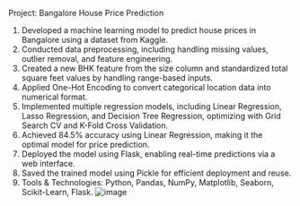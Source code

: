 Project: Bangalore House Price Prediction

1. Developed a machine learning model to predict house prices in Bangalore using a dataset from Kaggle.
2. Conducted data preprocessing, including handling missing values, outlier removal, and feature engineering.
3. Created a new BHK feature from the size column and standardized total square feet values by handling range-based inputs.
4. Applied One-Hot Encoding to convert categorical location data into numerical format.
5. Implemented multiple regression models, including Linear Regression, Lasso Regression, and Decision Tree Regression, optimizing with Grid Search CV and K-Fold Cross Validation.
6. Achieved 84.5% accuracy using Linear Regression, making it the optimal model for price prediction.
7. Deployed the model using Flask, enabling real-time predictions via a web interface.
8. Saved the trained model using Pickle for efficient deployment and reuse.
9. Tools & Technologies: Python, Pandas, NumPy, Matplotlib, Seaborn, Scikit-Learn, Flask.
![image](https://github.com/user-attachments/assets/f85c01c5-971e-48bd-a064-db4608f85da5)
